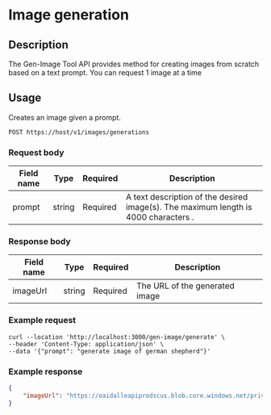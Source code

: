 # Image generation

## Description
The Gen-Image Tool API provides method for creating images from scratch based on a text prompt.
You can request 1 image at a time

## Usage
Creates an image given a prompt.
```
POST https://host/v1/images/generations
```
### Request body


| Field name | Type   | Required | Description                                                                         |
|------------|--------|----------|-------------------------------------------------------------------------------------|
| prompt     | string | Required | A text description of the desired image(s). The maximum length is 4000 characters . |

### Response body
| Field name | Type   | Required | Description                      |
|------------|--------|----------|----------------------------------|
| imageUrl   | string | Required | The URL of the generated image   |

### Example request
```cURL
curl --location 'http://localhost:3000/gen-image/generate' \
--header 'Content-Type: application/json' \
--data '{"prompt": "generate image of german shepherd"}'
```
### Example response

```json
{
    "imageUrl": "https://oaidalleapiprodscus.blob.core.windows.net/private/org-SHIR7w8y0dNgpDdhnsOAiifk/user-zza1BOkkpDslw4Cbc0Tw3dsj/img-6zkMwjYkcaSGWQKly6D4Fogq.png?st=2024-09-08T14%3A50%3A19Z&se=2024-09-08T16%3A50%3A19Z&sp=r&sv=2024-08-04&sr=b&rscd=inline&rsct=image/png&skoid=d505667d-d6c1-4a0a-bac7-5c84a87759f8&sktid=a48cca56-e6da-484e-a814-9c849652bcb3&skt=2024-09-07T22%3A14%3A14Z&ske=2024-09-08T22%3A14%3A14Z&sks=b&skv=2024-08-04&sig=f7UfyVjlkhpE8HpIu1SHrL9TXcqFkiDkGPvIo/sIsTU%3D"
}
```
